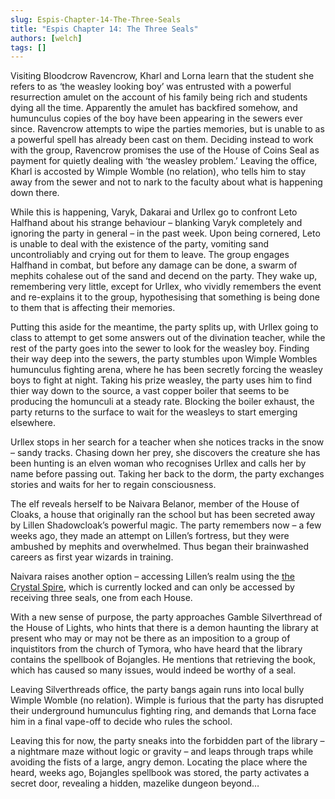 ```yaml
---
slug: Espis-Chapter-14-The-Three-Seals
title: "Espis Chapter 14: The Three Seals"
authors: [welch]
tags: []
---
```


Visiting Bloodcrow Ravencrow, Kharl and Lorna learn that the student she refers to as ‘the weasley looking boy’ was entrusted with a powerful resurrection amulet on the account of his family being rich and students dying all the time. Apparently the amulet has backfired somehow, and humunculus copies of the boy have been appearing in the sewers ever since. Ravencrow attempts to wipe the parties memories, but is unable to as a powerful spell has already been cast on them. Deciding instead to work with the group, Ravencrow promises the use of the House of Coins Seal as payment for quietly dealing with ‘the weasley problem.’ Leaving the office, Kharl is accosted by Wimple Womble (no relation), who tells him to stay away from the sewer and not to nark to the faculty about what is happening down there.

<!--truncate-->
 
While this is happening, Varyk, Dakarai and Urllex go to confront Leto Halfhand about his strange behaviour – blanking Varyk completely and ignoring the party in general – in the past week. Upon being cornered, Leto is unable to deal with the existence of the party, vomiting sand uncontroliably and crying out for them to leave. The group engages Halfhand in combat, but before any damage can be done, a swarm of mephits cohalese out of the sand and decend on the party. They wake up, remembering very little, except for Urllex, who vividly remembers the event and re-explains it to the group, hypothesising that something is being done to them that is affecting their memories.
 
Putting this aside for the meantime, the party splits up, with Urllex going to class to attempt to get some answers out of the divination teacher, while the rest of the party goes into the sewer to look for the weasley boy. Finding their way deep into the sewers, the party stumbles upon Wimple Wombles humunculus fighting arena, where he has been secretly forcing the weasley boys to fight at night. Taking his prize weasley, the party uses him to find thier way down to the source, a vast copper boiler that seems to be producing the homunculi at a steady rate. Blocking the boiler exhaust, the party returns to the surface to wait for the weasleys to start emerging elsewhere.
 
Urllex stops in her search for a teacher when she notices tracks in the snow – sandy tracks. Chasing down her prey, she discovers the creature she has been hunting is an elven woman who recognises Urllex and calls her by name before passing out. Taking her back to the dorm, the party exchanges stories and waits for her to regain consciousness.
 
The elf reveals herself to be Naivara Belanor, member of the House of Cloaks, a house that originally ran the school but has been secreted away by Lillen Shadowcloak’s powerful magic. The party remembers now – a few weeks ago, they made an attempt on Lillen’s fortress, but they were ambushed by mephits and overwhelmed. Thus began their brainwashed careers as first year wizards in training.
 
Naivara raises another option – accessing Lillen’s realm using the [the Crystal Spire](/wikis/the-crystal-spire), which is currently locked and can only be accessed by receiving three seals, one from each House.
 
With a new sense of purpose, the party approaches Gamble Silverthread of the House of Lights, who hints that there is a demon haunting the library at present who may or may not be there as an imposition to a group of inquistitors from the church of Tymora, who have heard that the library contains the spellbook of Bojangles. He mentions that retrieving the book, which has caused so many issues, would indeed be worthy of a seal.
 
Leaving Silverthreads office, the party bangs again runs into local bully Wimple Womble (no relation). Wimple is furious that the party has disrupted their underground humunculus fighting ring, and demands that Lorna face him in a final vape-off to decide who rules the school.
 
Leaving this for now, the party sneaks into the forbidden part of the library – a nightmare maze without logic or gravity –  and leaps through traps while avoiding the fists of a large, angry demon. Locating the place where the heard, weeks ago, Bojangles spellbook was stored, the party activates a secret door, revealing a hidden, mazelike dungeon beyond…